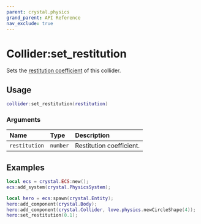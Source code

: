 ```yaml
---
parent: crystal.physics
grand_parent: API Reference
nav_exclude: true
---
```


# Collider:set_restitution

Sets the [restitution coefficient](https://love2d.org/wiki/Fixture:setRestitution) of this collider.

## Usage

```lua
collider:set_restitution(restitution)
```

### Arguments

| Name          | Type     | Description              |
| :------------ | :------- | :----------------------- |
| `restitution` | `number` | Restitution coefficient. |

## Examples

```lua
local ecs = crystal.ECS:new();
ecs:add_system(crystal.PhysicsSystem);

local hero = ecs:spawn(crystal.Entity);
hero:add_component(crystal.Body);
hero:add_component(crystal.Collider, love.physics.newCircleShape(4));
hero:set_restitution(0.1);
```
